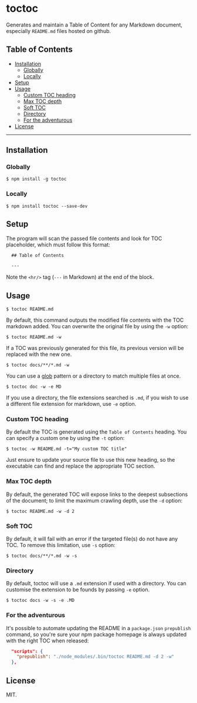 toctoc
======

Generates and maintain a Table of Content for any Markdown document, especially `README.md` files hosted on github.

## Table of Contents

  - [Installation](#installation)
     - [Globally](#globally)
     - [Locally](#locally)
  - [Setup](#setup)
  - [Usage](#usage)
     - [Custom TOC heading](#custom-toc-heading)
     - [Max TOC depth](#max-toc-depth)
     - [Soft TOC](#soft-toc)
     - [Directory](#directory)
     - [For the adventurous](#for-the-adventurous)
  - [License](#license)

---
## Installation

### Globally

```
$ npm install -g toctoc
```

### Locally

```
$ npm install toctoc --save-dev
```

## Setup

The program will scan the passed file contents and look for TOC placeholder, which must follow this format:

```markdown
  ## Table of Contents

  ---
```

Note the `<hr/>` tag (`---` in Markdown) at the end of the block.

## Usage

```
$ toctoc README.md
```

By default, this command outputs the modified file contents with the TOC markdown added. You can overwrite the original file by using the `-w` option:

```
$ toctoc README.md -w
```

If a TOC was previously generated for this file, its previous version will be replaced with the new one.

```
$ toctoc docs/**/*.md -w 
```

You can use a [glob](http://pubs.opengroup.org/onlinepubs/9699919799/functions/glob.html) pattern or a directory to match multiple files at once.

```
$ toctoc doc -w -e MD
```

If you use a directory, the file extensions searched is `.md`, if you wish to use a different file extension for markdown, use `-e` option. 


### Custom TOC heading

By default the TOC is generated using the `Table of Contents` heading. You can specify a custom one by using the `-t` option:

```
$ toctoc -w README.md -t="My custom TOC title"
```

Just ensure to update your source file to use this new heading, so the executable can find and replace the appropriate TOC section.

### Max TOC depth

By default, the generated TOC will expose links to the deepest subsections of the document; to limit the maximum crawling depth, use the `-d` option:

```
$ toctoc README.md -w -d 2
```

### Soft TOC

By default, it will fail with an error if the targeted file(s) do not have any TOC. To remove this limitation, use `-s` option:

```
$ toctoc docs/**/*.md -w -s
```

### Directory 

By default, toctoc will use a `.md` extension if used with a directory. You can customise the extension to be founds by passing `-e` option.


```
$ toctoc docs -w -s -e .MD
```


### For the adventurous

It's possible to automate updating the README in a `package.json` `prepublish` command, so you're sure your npm package homepage is always updated with the right TOC when released:

```json
  "scripts": {
    "prepublish": "./node_modules/.bin/toctoc README.md -d 2 -w"
  },
```

## License

MIT.
